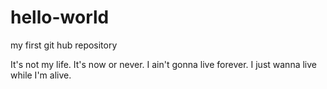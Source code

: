 # hello-world
my first git hub repository

It's not my life. It's now or never.
I ain't gonna live forever.
I just wanna live while I'm alive.
